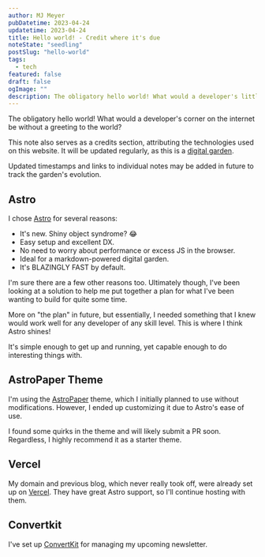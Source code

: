 ```yaml
---
author: MJ Meyer
pubDatetime: 2023-04-24
updatetime: 2023-04-24
title: Hello world! - Credit where it's due
noteState: "seedling"
postSlug: "hello-world"
tags:
  - tech
featured: false
draft: false
ogImage: ""
description: The obligatory hello world! What would a developer's little corner on the internet be without saying hello to the world. This will double as a short credits note where I attribute the technologies I use on this website.
---
```


The obligatory hello world! What would a developer's corner on the internet be without a greeting to the world?

This note also serves as a credits section, attributing the technologies used on this website. It will be updated regularly, as this is a [digital garden](./what-is-a-digital-garden).

Updated timestamps and links to individual notes may be added in future to track the garden's evolution.

## Astro

I chose [Astro](https://astro.build/) for several reasons:

- It's new. Shiny object syndrome? 😂
- Easy setup and excellent DX.
- No need to worry about performance or excess JS in the browser.
- Ideal for a markdown-powered digital garden.
- It's BLAZINGLY FAST by default.

I'm sure there are a few other reasons too. Ultimately though, I've been looking at a solution to help me put together a plan for what I've been wanting to build for quite some time.

More on "the plan" in future, but essentially, I needed something that I knew would work well for any developer of any skill level. This is where I think Astro shines!

It's simple enough to get up and running, yet capable enough to do interesting things with.

## AstroPaper Theme

I'm using the [AstroPaper](https://astro.build/themes/details/astro-paper/) theme, which I initially planned to use without modifications. However, I ended up customizing it due to Astro's ease of use.

I found some quirks in the theme and will likely submit a PR soon. Regardless, I highly recommend it as a starter theme.

## Vercel

My domain and previous blog, which never really took off, were already set up on [Vercel](https://vercel.com). They have great Astro support, so I'll continue hosting with them.

## Convertkit

I've set up [ConvertKit](https://convertkit.com/) for managing my upcoming newsletter.
